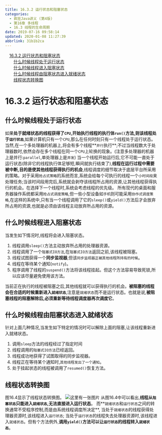 ```yaml
---
title: 16.3.2 运行状态和阻塞状态
categories: 
  - 疯狂Java讲义 (第4版)
  - 第16章 多线程
  - 16.3 线程的生命周期
date: 2019-07-16 09:58:14
updated: 2020-01-08 11:27:39
abbrlink: 31b1b2ca
---
```

<div id='my_toc'><a href="/JavaReadingNotes/31b1b2ca/#16-3-2-运行状态和阻塞状态" class="header_1">16.3.2 运行状态和阻塞状态</a><br><a href="/JavaReadingNotes/31b1b2ca/#什么时候线程处于运行状态" class="header_2">什么时候线程处于运行状态</a><br><a href="/JavaReadingNotes/31b1b2ca/#什么时候线程进入阻塞状态" class="header_2">什么时候线程进入阻塞状态</a><br><a href="/JavaReadingNotes/31b1b2ca/#什么时候线程由阻塞状态进入就绪状态" class="header_2">什么时候线程由阻塞状态进入就绪状态</a><br><a href="/JavaReadingNotes/31b1b2ca/#线程状态转换图" class="header_2">线程状态转换图</a><br></div>
<style>.header_1{margin-left: 1em;}.header_2{margin-left: 2em;}.header_3{margin-left: 3em;}.header_4{margin-left: 4em;}.header_5{margin-left: 5em;}.header_6{margin-left: 6em;}</style>
<!--more-->
<script>if (navigator.platform.search('arm')==-1){document.getElementById('my_toc').style.display = 'none';}var e,p = document.getElementsByTagName('p');while (p.length>0) {e = p[0];e.parentElement.removeChild(e);}</script>

<!--end-->
<!--SSTStart-->
# 16.3.2 运行状态和阻塞状态
## 什么时候线程处于运行状态
如果**处于就绪状态的线程获得了`CPU`,开始执行线程的执行体`run()`方法,则该线程处于`运行状态`**,如果计算机只有一个`CPU`,那么在任何时刻只有一个线程处于运行状态。当然,在一个多处理器的机器上,将会有多个线程**`并行`执行**;不过当线程数大于处理器数时,依然会存在多个线程在同一个`CPU`上轮换的现象。(注意多处理器的机器上是并行:`parallel`,单处理器上是`并发`)
当一个线程开始运行后,它不可能一直处于运行状态(除非它的线程执行体足够短,瞬间就执行结束了),**线程在运行过程中需要被中断,目的是使其他线程获得执行的机会**,线程调度的细节取决于底层平台所采用的策略。对于采用`抢占式策略`的系统而言,系统会给每个可执行的线程一个`小时间段`来处理任务;当该时间段用完后,系统就会剥夺该线程所占用的资源,让其他线程获得执行的机会。在选择下一个线程时,系统会考虑线程的优先级。
所有现代的桌面和服务器操作系统都采用`抢占式调度策略`,但一些小型设备如`手机`则可能采用`协作式调度策略`,在这样的系统中,只有当一个线程调用了它的`sleep()`或`yield()`方法后才会放弃所占用的资源,也就是必须由该线程主动放弃所占用的资源。
## 什么时候线程进入阻塞状态
当发生如下情况时,线程将会进入阻塞状态。
1. 线程调用`sleep()`方法主动放弃所占用的处理器资源。
2. 线程调用了一个`阻塞式IO方法`,在`阻塞式IO方法`返回之前,该线程被阻塞。
3. 线程试图获得一个**同步监视器**,但该`同步监视器正被其他线程所持有的时候`。
4. 线程在等待某个通知(`notify`)。
5. 程序调用了线程的`suspend()`方法将该线程挂起。但这个方法容易导致死锁,所以应该尽量避免使用该方法。

当前正在执行的线程被阻塞之后,其他线程就可以获得执行的机会。**被阻塞的线程会在合适的时候重新进入`就绪状态`**,注意是`就绪状态`而不是运行状态。也就是说,**被阻塞线程的阻塞解除后,必须重新等待线程调度器再次调度它**。
## 什么时候线程由阻塞状态进入就绪状态 ##
针对上面几种情况,当发生如下特定的情况时可以解除上面的阻塞,让该线程重新进入就绪状态。
1. 调用`sleep`方法的线程经过了指定时间
2. 线程调用的`阻塞式IO方法`已经返回。
3. 线程成功地获得了试图取得的同步监视器。
4. 线程正在等待某个通知时,`其他线程发出了一个通知`。
5. 处于挂起状态的线程被调用了`resumed()`恢复方法。

## 线程状态转换图
图16.4显示了线程状态转换图。
![这里有一张图片](https://image-1257720033.cos.ap-shanghai.myqcloud.com/blog/readbooknote/fangkuangJavaJiangYi3/16/1.png)
从图16.4中可以看出,**线程从`阻塞状态`只能进入`就绪状态`,无法直接进入运行状态**。
而**`就绪状态`和`运行状态`之间的转换通常不受程序控制,而是由系统线程调度所决定**,
当处于`就绪状态`的线程获得处理器资源时,该线程进入`运行状态`;
当处于`运行状态`的线程失去处理器资源时,该线程进入`就绪状态`。但有个方法例外,**调用`yield()`方法可以让`运行状态`的线程转入`就绪状态`**。
<!--SSTStop-->

